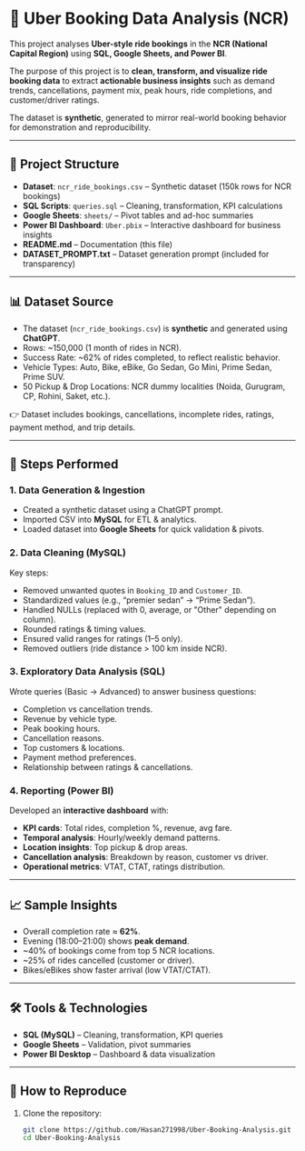 # 🚖 Uber Booking Data Analysis (NCR)

This project analyses **Uber-style ride bookings** in the **NCR (National Capital Region)** using **SQL, Google Sheets, and Power BI**.  

The purpose of this project is to **clean, transform, and visualize ride booking data** to extract **actionable business insights** such as demand trends, cancellations, payment mix, peak hours, ride completions, and customer/driver ratings.  

The dataset is **synthetic**, generated to mirror real-world booking behavior for demonstration and reproducibility.

---

## 📂 Project Structure
- **Dataset**: `ncr_ride_bookings.csv` – Synthetic dataset (150k rows for NCR bookings)  
- **SQL Scripts**: `queries.sql` – Cleaning, transformation, KPI calculations  
- **Google Sheets**: `sheets/` – Pivot tables and ad-hoc summaries  
- **Power BI Dashboard**: `Uber.pbix` – Interactive dashboard for business insights  
- **README.md** – Documentation (this file)  
- **DATASET_PROMPT.txt** – Dataset generation prompt (included for transparency)

---

## 📊 Dataset Source
- The dataset (`ncr_ride_bookings.csv`) is **synthetic** and generated using **ChatGPT**.  
- Rows: ~150,000 (1 month of rides in NCR).  
- Success Rate: ~62% of rides completed, to reflect realistic behavior.  
- Vehicle Types: Auto, Bike, eBike, Go Sedan, Go Mini, Prime Sedan, Prime SUV.  
- 50 Pickup & Drop Locations: NCR dummy localities (Noida, Gurugram, CP, Rohini, Saket, etc.).  

👉 Dataset includes bookings, cancellations, incomplete rides, ratings, payment method, and trip details.  

---

## 🔹 Steps Performed

### 1. Data Generation & Ingestion
- Created a synthetic dataset using a ChatGPT prompt.  
- Imported CSV into **MySQL** for ETL & analytics.  
- Loaded dataset into **Google Sheets** for quick validation & pivots.  

### 2. Data Cleaning (MySQL)
Key steps:
- Removed unwanted quotes in `Booking_ID` and `Customer_ID`.  
- Standardized values (e.g., “premier sedan” → “Prime Sedan”).  
- Handled NULLs (replaced with 0, average, or "Other" depending on column).  
- Rounded ratings & timing values.  
- Ensured valid ranges for ratings (1–5 only).  
- Removed outliers (ride distance > 100 km inside NCR).  

### 3. Exploratory Data Analysis (SQL)
Wrote queries (Basic → Advanced) to answer business questions:
- Completion vs cancellation trends.  
- Revenue by vehicle type.  
- Peak booking hours.  
- Cancellation reasons.  
- Top customers & locations.  
- Payment method preferences.  
- Relationship between ratings & cancellations.  

### 4. Reporting (Power BI)
Developed an **interactive dashboard** with:
- **KPI cards**: Total rides, completion %, revenue, avg fare.  
- **Temporal analysis**: Hourly/weekly demand patterns.  
- **Location insights**: Top pickup & drop areas.  
- **Cancellation analysis**: Breakdown by reason, customer vs driver.  
- **Operational metrics**: VTAT, CTAT, ratings distribution.  

---

## 📈 Sample Insights
- Overall completion rate ≈ **62%**.  
- Evening (18:00–21:00) shows **peak demand**.  
- ~40% of bookings come from top 5 NCR locations.  
- ~25% of rides cancelled (customer or driver).  
- Bikes/eBikes show faster arrival (low VTAT/CTAT).  

---

## 🛠 Tools & Technologies
- **SQL (MySQL)** – Cleaning, transformation, KPI queries  
- **Google Sheets** – Validation, pivot summaries  
- **Power BI Desktop** – Dashboard & data visualization  

---

## 📜 How to Reproduce
1. Clone the repository:  
   ```bash
   git clone https://github.com/Hasan271998/Uber-Booking-Analysis.git
   cd Uber-Booking-Analysis

